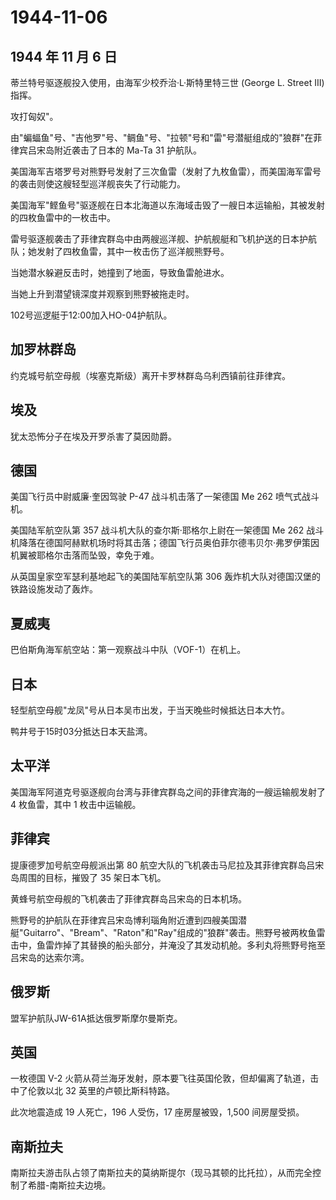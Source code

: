 # 1944-11-06

## 1944 年 11 月 6 日

蒂兰特号驱逐舰投入使用，由海军少校乔治·L·斯特里特三世 (George L. Street
III) 指挥。

攻打匈奴"。

由"蝙蝠鱼"号、"吉他罗"号、"鲷鱼"号、"拉顿"号和"雷"号潜艇组成的"狼群"在菲律宾吕宋岛附近袭击了日本的
Ma-Ta 31 护航队。

美国海军吉塔罗号对熊野号发射了三次鱼雷（发射了九枚鱼雷），而美国海军雷号的袭击则使这艘轻型巡洋舰丧失了行动能力。

美国海军"鲣鱼号"驱逐舰在日本北海道以东海域击毁了一艘日本运输船，其被发射的四枚鱼雷中的一枚击中。

雷号驱逐舰袭击了菲律宾群岛中由两艘巡洋舰、护航舰艇和飞机护送的日本护航队；她发射了四枚鱼雷，其中一枚击伤了巡洋舰熊野号。

当她潜水躲避反击时，她撞到了地面，导致鱼雷舱进水。

当她上升到潜望镜深度并观察到熊野被拖走时。

102号巡逻艇于12:00加入HO-04护航队。

## 加罗林群岛

约克城号航空母舰（埃塞克斯级）离开卡罗林群岛乌利西镇前往菲律宾。

## 埃及

犹太恐怖分子在埃及开罗杀害了莫因勋爵。

## 德国

美国飞行员中尉威廉·奎因驾驶 P-47 战斗机击落了一架德国 Me 262
喷气式战斗机。

美国陆军航空队第 357 战斗机大队的查尔斯·耶格尔上尉在一架德国 Me 262
战斗机降落在德国阿赫默机场时将其击落；德国飞行员奥伯菲尔德韦贝尔·弗罗伊策因机翼被耶格尔击落而坠毁，幸免于难。

从英国皇家空军瑟利基地起飞的美国陆军航空队第 306
轰炸机大队对德国汉堡的铁路设施发动了轰炸。

## 夏威夷

巴伯斯角海军航空站：第一观察战斗中队（VOF-1）在机上。

## 日本

轻型航空母舰"龙凤"号从日本吴市出发，于当天晚些时候抵达日本大竹。

鸭井号于15时03分抵达日本天盐湾。

## 太平洋

美国海军阿道克号驱逐舰向台湾与菲律宾群岛之间的菲律宾海的一艘运输舰发射了
4 枚鱼雷，其中 1 枚击中运输舰。

## 菲律宾

提康德罗加号航空母舰派出第 80
航空大队的飞机袭击马尼拉及其菲律宾群岛吕宋岛周围的目标，摧毁了 35
架日本飞机。

黄蜂号航空母舰的飞机袭击了菲律宾群岛吕宋岛的日本机场。

熊野号的护航队在菲律宾吕宋岛博利瑙角附近遭到四艘美国潜艇"Guitarro"、"Bream"、"Raton"和"Ray"组成的"狼群"袭击。熊野号被两枚鱼雷击中，鱼雷炸掉了其替换的船头部分，并淹没了其发动机舱。多利丸将熊野号拖至吕宋岛的达索尔湾。

## 俄罗斯

盟军护航队JW-61A抵达俄罗斯摩尔曼斯克。

## 英国

一枚德国 V-2
火箭从荷兰海牙发射，原本要飞往英国伦敦，但却偏离了轨道，击中了伦敦以北
32 英里的卢顿比斯科特路。

此次地震造成 19 人死亡，196 人受伤，17 座房屋被毁，1,500 间房屋受损。

## 南斯拉夫

南斯拉夫游击队占领了南斯拉夫的莫纳斯提尔（现马其顿的比托拉），从而完全控制了希腊-南斯拉夫边境。

